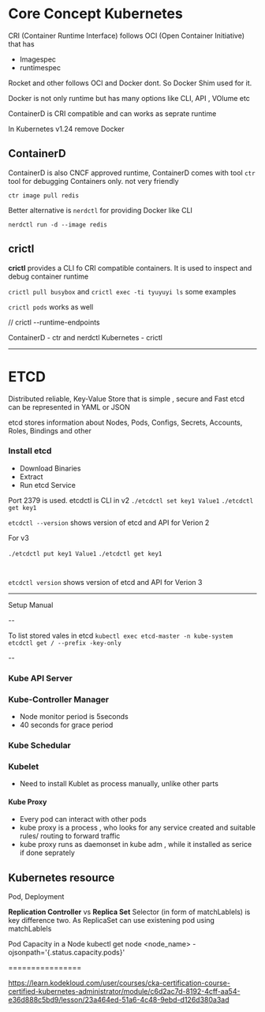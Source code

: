 # Core Concept Kubernetes






CRI (Container Runtime Interface) follows OCI (Open Container Initiative) that has 
- Imagespec
- runtimespec

Rocket and other follows OCI and Docker dont. So Docker Shim used for it.

Docker is not only runtime but has many options like CLI, API , VOlume etc

ContainerD is CRI compatible and can works as seprate runtime

In Kubernetes v1.24 remove Docker

## ContainerD

ContainerD is also CNCF approved runtime, ContainerD comes with tool ``ctr`` tool for debugging Containers only. not very friendly 

``ctr image pull redis`` 

Better alternative is ``nerdctl`` for providing Docker like CLI 

``nerdctl run -d --image redis``

## crictl

**crictl** provides a CLI fo CRI compatible containers. It is used to inspect and debug container runtime

``crictl pull busybox`` and ``crictl exec -ti tyuyuyi ls`` some examples

``crictl pods`` works as well 

// crictl --runtime-endpoints

ContainerD - ctr and nerdctl 
Kubernetes - crictl

---

# ETCD
Distributed reliable, Key-Value Store that is simple , secure and Fast
etcd can be represented in YAML or JSON

etcd stores information about Nodes, Pods, Configs, Secrets, Accounts, Roles, Bindings and other

### Install etcd 
- Download Binaries
- Extract
- Run etcd Service

Port 2379 is used. 
etcdctl is CLI in v2
``./etcdctl set key1 Value1``
``./etcdctl get key1 ``



``etcdctl --version`` shows version of etcd and API for Verion 2

For v3 

``./etcdctl put key1 Value1``
``./etcdctl get key1 ``

``  ``

``etcdctl version`` shows version of etcd and API for Verion 3

----

Setup Manual 


--

To list stored vales in etcd
`kubectl exec etcd-master -n kube-system etcdctl get / --prefix -key-only` 

--
### Kube API Server 

### Kube-Controller Manager
- Node monitor period is 5seconds
- 40 seconds for grace period

### Kube Schedular

### Kubelet
- Need to install Kublet as process manually, unlike other parts 

#### Kube Proxy
- Every pod can interact with other pods 
- kube proxy is a process , who looks for any service created and suitable rules/ routing to forward traffic
- kube proxy runs as daemonset in kube adm , while it installed as serice if done seprately 

## Kubernetes resource

Pod, Deployment

**Replication Controller** vs **Replica Set** 
Selector (in form of matchLablels) is key difference two. As ReplicaSet can use existening pod using matchLablels

Pod Capacity in a Node
kubectl get node <node_name> -ojsonpath='{.status.capacity.pods}'


================




https://learn.kodekloud.com/user/courses/cka-certification-course-certified-kubernetes-administrator/module/c6d2ac7d-8192-4cff-aa54-e36d888c5bd9/lesson/23a464ed-51a6-4c48-9ebd-d126d380a3ad
